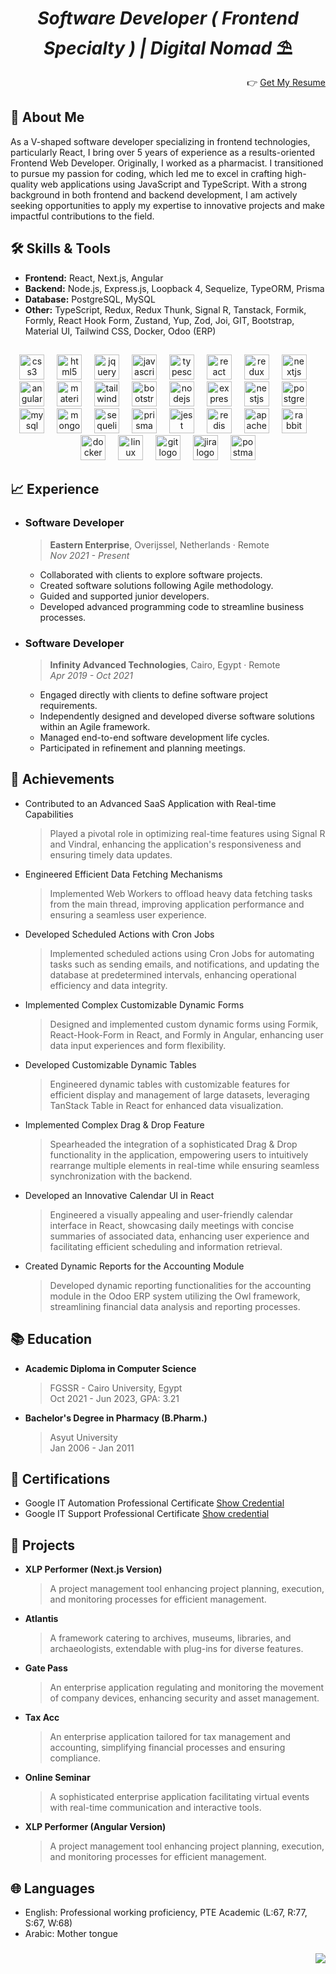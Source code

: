 <h1 align="center"><i>Software Developer ( Frontend Specialty ) | Digital Nomad</i> ⛱</h1>


<p align="right"> 👉
<a href="https://docs.google.com/document/d/17veCEEBwEn0jOHO2lrvcgCnOurMnfpGKyt_4JODO-kY/edit?usp=sharing" target="blank">Get My Resume</a>
</p>

## 👋 About Me

As a V-shaped software developer specializing in frontend technologies, particularly React, I bring over 5 years of experience as a results-oriented Frontend Web Developer. Originally, I worked as a pharmacist. I transitioned to pursue my passion for coding, which led me to excel in crafting high-quality web applications using JavaScript and TypeScript. With a strong background in both frontend and backend development, I am actively seeking opportunities to apply my expertise to innovative projects and make impactful contributions to the field.

## 🛠 Skills & Tools

- **Frontend:** React, Next.js, Angular
- **Backend:** Node.js, Express.js, Loopback 4, Sequelize, TypeORM, Prisma
- **Database:** PostgreSQL, MySQL
- **Other:** TypeScript, Redux, Redux Thunk, Signal R, Tanstack, Formik, Formly, React Hook Form, Zustand, Yup, Zod, Joi, GIT, Bootstrap, Material UI, Tailwind CSS, Docker, Odoo (ERP)

##

<div align="center">
  <img src="https://skillicons.dev/icons?i=css" height="40" alt="css3 logo"  />
  <img width="12" />
  <img src="https://skillicons.dev/icons?i=html" height="40" alt="html5 logo"  />
  <img width="12" />
  <img src="https://skillicons.dev/icons?i=jquery" height="40" alt="jquery logo"  />
  <img width="12" />
  <img src="https://skillicons.dev/icons?i=js" height="40" alt="javascript logo"  />
  <img width="12" />
  <img src="https://skillicons.dev/icons?i=ts" height="40" alt="typescript logo"  />
  <img width="12" />
  <img src="https://skillicons.dev/icons?i=react" height="40" alt="react logo"  />
  <img width="12" />
  <img src="https://skillicons.dev/icons?i=redux" height="40" alt="redux logo"  />
  <img width="12" />
  <img src="https://skillicons.dev/icons?i=nextjs" height="40" alt="nextjs logo"  />
  <img width="12" />
  <img src="https://skillicons.dev/icons?i=angular" height="40" alt="angularjs logo"  />
  <img width="12" />
  <img src="https://skillicons.dev/icons?i=materialui" height="40" alt="materialui logo"  />
  <img width="12" />
  <img src="https://skillicons.dev/icons?i=tailwind" height="40" alt="tailwindcss logo"  />
  <img width="12" />
  <img src="https://skillicons.dev/icons?i=bootstrap" height="40" alt="bootstrap logo"  />
  <img width="12" />
  <img src="https://skillicons.dev/icons?i=nodejs" height="40" alt="nodejs logo"  />
  <img width="12" />
  <img src="https://skillicons.dev/icons?i=express" height="40" alt="express logo"  />
  <img width="12" />
  <img src="https://skillicons.dev/icons?i=nestjs" height="40" alt="nestjs logo"  />
  <img width="12" />
  <img src="https://skillicons.dev/icons?i=postgres" height="40" alt="postgresql logo"  />
  <img width="12" />
  <img src="https://skillicons.dev/icons?i=mysql" height="40" alt="mysql logo"  />
  <img width="12" />
  <img src="https://skillicons.dev/icons?i=mongodb" height="40" alt="mongodb logo"  />
  <img width="12" />
  <img src="https://skillicons.dev/icons?i=sequelize" height="40" alt="sequelize logo"  />
  <img width="12" />
  <img src="https://skillicons.dev/icons?i=prisma" height="40" alt="prisma logo"  />
  <img width="12" />
  <img src="https://skillicons.dev/icons?i=jest" height="40" alt="jest logo"  />
  <img width="12" />
   <img src="https://skillicons.dev/icons?i=redis" height="40" alt="redis logo"  />
  <img width="12" />
  <img src="https://skillicons.dev/icons?i=kafka" height="40" alt="apachekafka logo"  />
  <img width="12" />
  <img src="https://skillicons.dev/icons?i=rabbitmq" height="40" alt="rabbitmq logo"  />
  <img width="12" />
  <img src="https://skillicons.dev/icons?i=docker" height="40" alt="docker logo"  />
  <img width="12" />
  <img src="https://skillicons.dev/icons?i=linux" height="40" alt="linux logo"  />
  <img width="12" />
  <img src="https://skillicons.dev/icons?i=git" height="40" alt="git logo"  />
  <img width="12" />
  <img src="https://cdn.jsdelivr.net/gh/devicons/devicon/icons/jira/jira-original.svg" height="40" alt="jira logo"  />
  <img width="12" />
  <img src="https://skillicons.dev/icons?i=postman" height="40" alt="postman logo"  />
</div>

###

## 📈 Experience

- ### Software Developer

  >**Eastern Enterprise**, Overijssel, Netherlands · Remote  
  >_Nov 2021 - Present_

  - Collaborated with clients to explore software projects.
  - Created software solutions following Agile methodology.
  - Guided and supported junior developers.
  - Developed advanced programming code to streamline business processes.

- ### Software Developer

  >**Infinity Advanced Technologies**, Cairo, Egypt · Remote  
  >_Apr 2019 - Oct 2021_

  - Engaged directly with clients to define software project requirements.
  - Independently designed and developed diverse software solutions within an Agile framework.
  - Managed end-to-end software development life cycles.
  - Participated in refinement and planning meetings.

## 💯 Achievements
- Contributed to an Advanced SaaS Application with Real-time Capabilities
  >Played a pivotal role in optimizing real-time features using Signal R and Vindral, enhancing the application's responsiveness and ensuring timely data updates.
- Engineered Efficient Data Fetching Mechanisms
  >Implemented Web Workers to offload heavy data fetching tasks from the main thread, improving application performance and ensuring a seamless user experience.
- Developed Scheduled Actions with Cron Jobs
  >Implemented scheduled actions using Cron Jobs for automating tasks such as sending emails, and notifications, and updating the database at predetermined intervals, enhancing operational efficiency and data integrity.
- Implemented Complex Customizable Dynamic Forms
  >Designed and implemented custom dynamic forms using Formik, React-Hook-Form in React, and Formly in Angular, enhancing user data input experiences and form flexibility.
- Developed Customizable Dynamic Tables
  >Engineered dynamic tables with customizable features for efficient display and management of large datasets, leveraging TanStack Table in React for enhanced data visualization.
- Implemented Complex Drag & Drop Feature
  >Spearheaded the integration of a sophisticated Drag & Drop functionality in the application, empowering users to intuitively rearrange multiple elements in real-time while ensuring seamless synchronization with the backend.
- Developed an Innovative Calendar UI in React
  >Engineered a visually appealing and user-friendly calendar interface in React, showcasing daily meetings with concise summaries of associated data, enhancing user experience and facilitating efficient scheduling and information retrieval.
- Created Dynamic Reports for the Accounting Module
  >Developed dynamic reporting functionalities for the accounting module in the Odoo ERP system utilizing the Owl framework, streamlining financial data analysis and reporting processes.
  
## 📚 Education

- **Academic Diploma in Computer Science**  
  >FGSSR - Cairo University, Egypt  
  >Oct 2021 - Jun 2023, GPA: 3.21

- **Bachelor's Degree in Pharmacy (B.Pharm.)**  
  >Asyut University  
  >Jan 2006 - Jan 2011

## 📜 Certifications

- Google IT Automation Professional Certificate [Show Credential](https://www.credly.com/badges/fe9fa014-c7f3-4f7d-98ac-aae8eccec5ce?source=linked_in_profile)
- Google IT Support Professional Certificate [Show credential](https://www.credly.com/badges/092e2162-e4ca-43c0-b5c6-f13842af782b?source=linked_in_profile)

## 💼 Projects

- **XLP Performer (Next.js Version)**
  >A project management tool enhancing project planning, execution, and monitoring processes for efficient management.
- **Atlantis**
  >A framework catering to archives, museums, libraries, and archaeologists, extendable with plug-ins for diverse features.
- **Gate Pass**
  >An enterprise application regulating and monitoring the movement of company devices, enhancing security and asset management.
- **Tax Acc**
  >An enterprise application tailored for tax management and accounting, simplifying financial processes and ensuring compliance.
- **Online Seminar**
  >A sophisticated enterprise application facilitating virtual events with real-time communication and interactive tools.
- **XLP Performer (Angular Version)**
  >A project management tool enhancing project planning, execution, and monitoring processes for efficient management.

## 🌐 Languages

- English: Professional working proficiency, PTE Academic (L:67, R:77, S:67, W:68)
- Arabic: Mother tongue

###

<div align="right">
  <img src="https://visitor-badge.laobi.icu/badge?page_id=i-abdelaal.i-abdelaal&"  />
</div>

###
